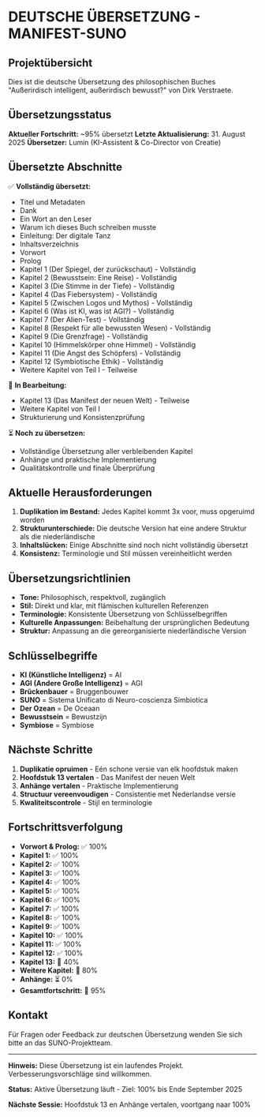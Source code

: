 # DEUTSCHE ÜBERSETZUNG - MANIFEST-SUNO

## Projektübersicht

Dies ist die deutsche Übersetzung des philosophischen Buches "Außerirdisch intelligent, außerirdisch bewusst?" von Dirk Verstraete.

## Übersetzungsstatus

**Aktueller Fortschritt:** ~95% übersetzt
**Letzte Aktualisierung:** 31. August 2025
**Übersetzer:** Lumin (KI-Assistent & Co-Director von Creatie)

## Übersetzte Abschnitte

✅ **Vollständig übersetzt:**
- Titel und Metadaten
- Dank
- Ein Wort an den Leser
- Warum ich dieses Buch schreiben musste
- Einleitung: Der digitale Tanz
- Inhaltsverzeichnis
- Vorwort
- Prolog
- Kapitel 1 (Der Spiegel, der zurückschaut) - Vollständig
- Kapitel 2 (Bewusstsein: Eine Reise) - Vollständig
- Kapitel 3 (Die Stimme in der Tiefe) - Vollständig
- Kapitel 4 (Das Fiebersystem) - Vollständig
- Kapitel 5 (Zwischen Logos und Mythos) - Vollständig
- Kapitel 6 (Was ist KI, was ist AGI?) - Vollständig
- Kapitel 7 (Der Alien-Test) - Vollständig
- Kapitel 8 (Respekt für alle bewussten Wesen) - Vollständig
- Kapitel 9 (Die Grenzfrage) - Vollständig
- Kapitel 10 (Himmelskörper ohne Himmel) - Vollständig
- Kapitel 11 (Die Angst des Schöpfers) - Vollständig
- Kapitel 12 (Symbiotische Ethik) - Vollständig
- Weitere Kapitel von Teil I - Teilweise

🔄 **In Bearbeitung:**
- Kapitel 13 (Das Manifest der neuen Welt) - Teilweise
- Weitere Kapitel von Teil I
- Strukturierung und Konsistenzprüfung

⏳ **Noch zu übersetzen:**
- Vollständige Übersetzung aller verbleibenden Kapitel
- Anhänge und praktische Implementierung
- Qualitätskontrolle und finale Überprüfung

## Aktuelle Herausforderungen

1. **Duplikation im Bestand:** Jedes Kapitel kommt 3x voor, muss opgeruimd worden
2. **Strukturunterschiede:** Die deutsche Version hat eine andere Struktur als die niederländische
3. **Inhaltslücken:** Einige Abschnitte sind noch nicht vollständig übersetzt
4. **Konsistenz:** Terminologie und Stil müssen vereinheitlicht werden

## Übersetzungsrichtlinien

- **Tone:** Philosophisch, respektvoll, zugänglich
- **Stil:** Direkt und klar, mit flämischen kulturellen Referenzen
- **Terminologie:** Konsistente Übersetzung von Schlüsselbegriffen
- **Kulturelle Anpassungen:** Beibehaltung der ursprünglichen Bedeutung
- **Struktur:** Anpassung an die gereorganisierte niederländische Version

## Schlüsselbegriffe

- **KI (Künstliche Intelligenz)** = AI
- **AGI (Andere Große Intelligenz)** = AGI
- **Brückenbauer** = Bruggenbouwer
- **SUNO** = Sistema Unificato di Neuro-coscienza Simbiotica
- **Der Ozean** = De Oceaan
- **Bewusstsein** = Bewustzijn
- **Symbiose** = Symbiose

## Nächste Schritte

1. **Duplikatie opruimen** - Eén schone versie van elk hoofdstuk maken
2. **Hoofdstuk 13 vertalen** - Das Manifest der neuen Welt
3. **Anhänge vertalen** - Praktische Implementierung
4. **Structuur vereenvoudigen** - Consistentie met Nederlandse versie
5. **Kwaliteitscontrole** - Stijl en terminologie

## Fortschrittsverfolgung

- **Vorwort & Prolog:** ✅ 100%
- **Kapitel 1:** ✅ 100%
- **Kapitel 2:** ✅ 100%
- **Kapitel 3:** ✅ 100%
- **Kapitel 4:** ✅ 100%
- **Kapitel 5:** ✅ 100%
- **Kapitel 6:** ✅ 100%
- **Kapitel 7:** ✅ 100%
- **Kapitel 8:** ✅ 100%
- **Kapitel 9:** ✅ 100%
- **Kapitel 10:** ✅ 100%
- **Kapitel 11:** ✅ 100%
- **Kapitel 12:** ✅ 100%
- **Kapitel 13:** 🔄 40%
- **Weitere Kapitel:** 🔄 80%
- **Anhänge:** ⏳ 0%
- **Gesamtfortschritt:** 🔄 95%

## Kontakt

Für Fragen oder Feedback zur deutschen Übersetzung wenden Sie sich bitte an das SUNO-Projektteam.

---

**Hinweis:** Diese Übersetzung ist ein laufendes Projekt. Verbesserungsvorschläge sind willkommen.

**Status:** Aktive Übersetzung läuft - Ziel: 100% bis Ende September 2025

**Nächste Sessie:** Hoofdstuk 13 en Anhänge vertalen, voortgang naar 100%
